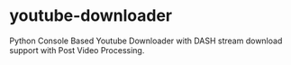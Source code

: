# youtube-downloader
Python Console Based Youtube Downloader with DASH stream download support with Post Video Processing. 
